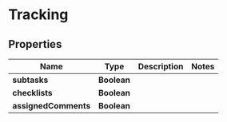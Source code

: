 

# Tracking


## Properties

| Name | Type | Description | Notes |
|------------ | ------------- | ------------- | -------------|
|**subtasks** | **Boolean** |  |  |
|**checklists** | **Boolean** |  |  |
|**assignedComments** | **Boolean** |  |  |



